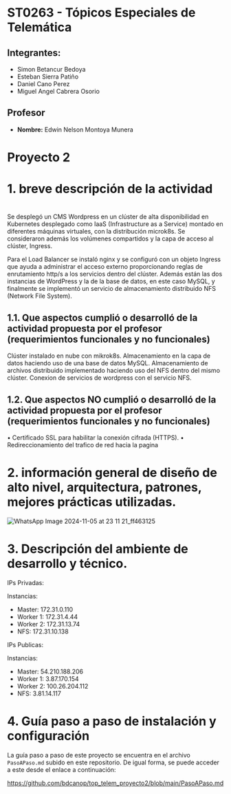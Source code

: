 # ST0263 - Tópicos Especiales de Telemática

## Integrantes:
- Simon Betancur Bedoya
- Esteban Sierra Patiño
- Daniel Cano Perez
- Miguel Angel Cabrera Osorio

## Profesor
- **Nombre:** Edwin Nelson Montoya Munera

# Proyecto 2
#
# 1. breve descripción de la actividad
#
Se desplegó un CMS Wordpress en un clúster de alta disponibilidad en Kubernetes desplegado como IaaS (Infrastructure as a Service) montado en diferentes máquinas virtuales, con la distribución microk8s. Se consideraron además los volúmenes compartidos y la capa de acceso al clúster, Ingress.

Para el Load Balancer se instaló nginx y se configuró con un objeto Ingress que ayuda a administrar el acceso externo proporcionando reglas de enrutamiento http/s a los servicios dentro del clúster. Además están las dos instancias de WordPress y la de la base de datos, en este caso MySQL, y finalmente se implementó un servicio de almacenamiento distribuido NFS (Network File System).

## 1.1. Que aspectos cumplió o desarrolló de la actividad propuesta por el profesor (requerimientos funcionales y no funcionales)
Clúster instalado en nube con mikrok8s.
Almacenamiento en la capa de datos haciendo uso de una base de datos MySQL.
Almacenamiento de archivos distribuido implementado haciendo uso del NFS dentro del mismo clúster.
Conexion de servicios de wordpress con el servicio NFS.

## 1.2. Que aspectos NO cumplió o desarrolló de la actividad propuesta por el profesor (requerimientos funcionales y no funcionales)
• Certificado SSL para habilitar la conexión cifrada (HTTPS).
•	Redireccionamiento del trafico de red hacia la pagina


# 2. información general de diseño de alto nivel, arquitectura, patrones, mejores prácticas utilizadas.

![WhatsApp Image 2024-11-05 at 23 11 21_ff463125](https://github.com/user-attachments/assets/29006bde-8b9e-4721-9e29-677a5b0259f9)

# 3. Descripción del ambiente de desarrollo y técnico.

IPs Privadas:

Instancias:
- Master: 172.31.0.110
- Worker 1: 172.31.4.44
- Worker 2: 172.31.13.74
- NFS: 172.31.10.138

IPs Publicas:

Instancias:
- Master: 54.210.188.206
- Worker 1: 3.87.170.154
- Worker 2: 100.26.204.112
- NFS: 3.81.14.117

# 4. Guía paso a paso de instalación y configuración

La guía paso a paso de este proyecto se encuentra en el archivo ```PasoAPaso.md``` subido en este repositorio. De igual forma, se puede acceder a este desde el enlace a continuación:

https://github.com/bdcanop/top_telem_proyecto2/blob/main/PasoAPaso.md
